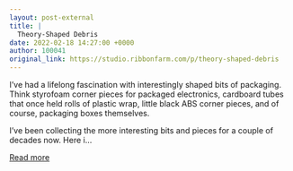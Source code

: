 ```yaml
---
layout: post-external
title: |
  Theory-Shaped Debris
date: 2022-02-18 14:27:00 +0000
author: 100041
original_link: https://studio.ribbonfarm.com/p/theory-shaped-debris
---
```


I’ve had a lifelong fascination with interestingly shaped bits of packaging. Think styrofoam corner pieces for packaged electronics, cardboard tubes that once held rolls of plastic wrap, little black ABS corner pieces, and of course, packaging boxes themselves.

I’ve been collecting the more interesting bits and pieces for a couple of decades now. Here i…

[Read more](https://studio.ribbonfarm.com/p/theory-shaped-debris)
